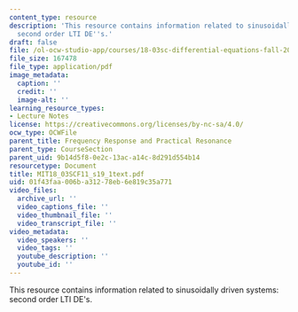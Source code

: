 ```yaml
---
content_type: resource
description: 'This resource contains information related to sinusoidally driven systems:
  second order LTI DE''s.'
draft: false
file: /ol-ocw-studio-app/courses/18-03sc-differential-equations-fall-2011/01f43faa006ba31278eb6e819c35a771_MIT18_03SCF11_s19_1text.pdf
file_size: 167478
file_type: application/pdf
image_metadata:
  caption: ''
  credit: ''
  image-alt: ''
learning_resource_types:
- Lecture Notes
license: https://creativecommons.org/licenses/by-nc-sa/4.0/
ocw_type: OCWFile
parent_title: Frequency Response and Practical Resonance
parent_type: CourseSection
parent_uid: 9b14d5f8-0e2c-13ac-a14c-8d291d554b14
resourcetype: Document
title: MIT18_03SCF11_s19_1text.pdf
uid: 01f43faa-006b-a312-78eb-6e819c35a771
video_files:
  archive_url: ''
  video_captions_file: ''
  video_thumbnail_file: ''
  video_transcript_file: ''
video_metadata:
  video_speakers: ''
  video_tags: ''
  youtube_description: ''
  youtube_id: ''
---
```

This resource contains information related to sinusoidally driven systems: second order LTI DE's.
